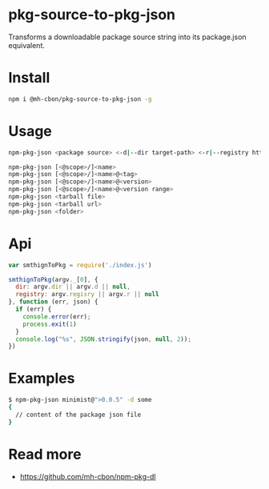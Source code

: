 # pkg-source-to-pkg-json

Transforms a downloadable package source string into its package.json equivalent.

# Install

```sh
npm i @mh-cbon/pkg-source-to-pkg-json -g
```

# Usage

```sh
npm-pkg-json <package source> <-d|--dir target-path> <-r|--registry https://registry.url/>

npm-pkg-json [<@scope>/]<name>
npm-pkg-json [<@scope>/]<name>@<tag>
npm-pkg-json [<@scope>/]<name>@<version>
npm-pkg-json [<@scope>/]<name>@<version range>
npm-pkg-json <tarball file>
npm-pkg-json <tarball url>
npm-pkg-json <folder>
```

# Api

```js
var smthignToPkg = require('./index.js')

smthignToPkg(argv._[0], {
  dir: argv.dir || argv.d || null,
  registry: argv.regisry || argv.r || null
}, function (err, json) {
  if (err) {
    console.error(err);
    process.exit(1)
  }
  console.log("%s", JSON.stringify(json, null, 2));
})


```

# Examples

```sh
$ npm-pkg-json minimist@">0.0.5" -d some
{
  // content of the package json file
}
```

# Read more

- https://github.com/mh-cbon/npm-pkg-dl
